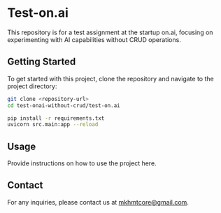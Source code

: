 # Test-on.ai

This repository is for a test assignment at the startup on.ai, focusing on experimenting with AI capabilities without CRUD operations.


## Getting Started

To get started with this project, clone the repository and navigate to the project directory:

```bash
git clone <repository-url>
cd test-onai-without-crud/test-on.ai
```

```bash
pip install -r requirements.txt
uvicorn src.main:app --reload
```

## Usage

Provide instructions on how to use the project here.


## Contact

For any inquiries, please contact us at [mkhmtcore@gmail.com](mailto:mkhmtcore@gmail.com).




